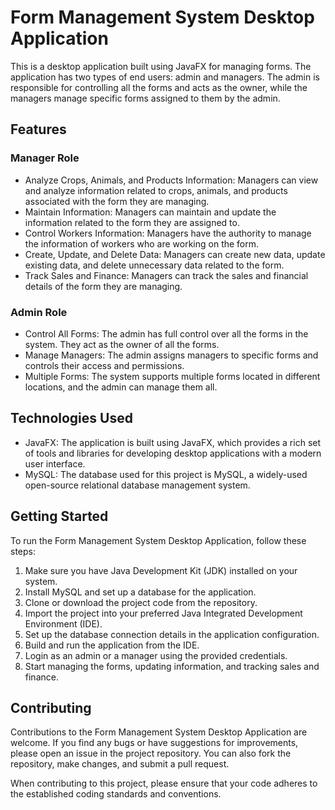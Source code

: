 # Form Management System Desktop Application

This is a desktop application built using JavaFX for managing forms. The application has two types of end users: admin and managers. The admin is responsible for controlling all the forms and acts as the owner, while the managers manage specific forms assigned to them by the admin.

## Features

### Manager Role
- Analyze Crops, Animals, and Products Information: Managers can view and analyze information related to crops, animals, and products associated with the form they are managing.
- Maintain Information: Managers can maintain and update the information related to the form they are assigned to.
- Control Workers Information: Managers have the authority to manage the information of workers who are working on the form.
- Create, Update, and Delete Data: Managers can create new data, update existing data, and delete unnecessary data related to the form.
- Track Sales and Finance: Managers can track the sales and financial details of the form they are managing.

### Admin Role
- Control All Forms: The admin has full control over all the forms in the system. They act as the owner of all the forms.
- Manage Managers: The admin assigns managers to specific forms and controls their access and permissions.
- Multiple Forms: The system supports multiple forms located in different locations, and the admin can manage them all.

## Technologies Used
- JavaFX: The application is built using JavaFX, which provides a rich set of tools and libraries for developing desktop applications with a modern user interface.
- MySQL: The database used for this project is MySQL, a widely-used open-source relational database management system.

## Getting Started
To run the Form Management System Desktop Application, follow these steps:

1. Make sure you have Java Development Kit (JDK) installed on your system.
2. Install MySQL and set up a database for the application.
3. Clone or download the project code from the repository.
4. Import the project into your preferred Java Integrated Development Environment (IDE).
5. Set up the database connection details in the application configuration.
6. Build and run the application from the IDE.
7. Login as an admin or a manager using the provided credentials.
8. Start managing the forms, updating information, and tracking sales and finance.

## Contributing
Contributions to the Form Management System Desktop Application are welcome. If you find any bugs or have suggestions for improvements, please open an issue in the project repository. You can also fork the repository, make changes, and submit a pull request.

When contributing to this project, please ensure that your code adheres to the established coding standards and conventions.
